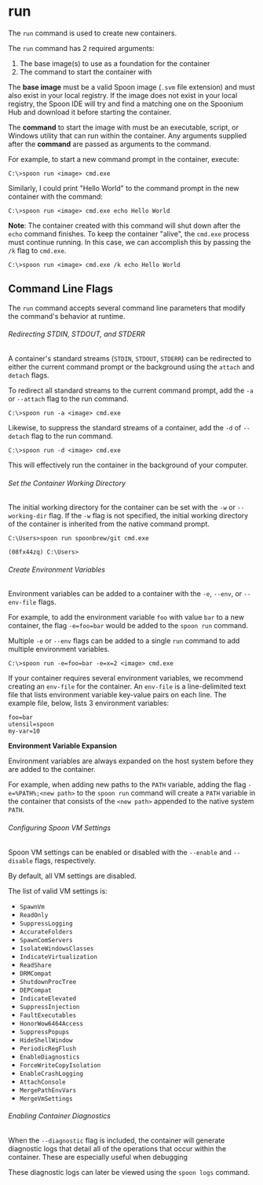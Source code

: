 # run

The `run` command is used to create new containers. 

The `run` command has 2 required arguments: 

1. The base image(s) to use as a foundation for the container
2. The command to start the container with

The **base image** must be a valid Spoon image (`.svm` file extension) and must also exist in your local registry. If the image does not exist in your local registry, the Spoon IDE will try and find a matching one on the Spoonium Hub and download it before starting the container. 

The **command** to start the image with must be an executable, script, or Windows utility that can run within the container. Any arguments supplied after the **command** are passed as arguments to the command. 

For example, to start a new command prompt in the container, execute: 

	C:\>spoon run <image> cmd.exe

Similarly, I could print "Hello World" to the command prompt in the new container with the command: 

	C:\>spoon run <image> cmd.exe echo Hello World

**Note**: The container created with this command will shut down after the `echo` command finishes. To keep the container "alive", the `cmd.exe` process must continue running. In this case, we can accomplish this by passing the `/k` flag to `cmd.exe`. 

	C:\>spoon run <image> cmd.exe /k echo Hello World

## Command Line Flags

The `run` command accepts several command line parameters that modify the command's behavior at runtime. 

###### Redirecting STDIN, STDOUT, and STDERR

A container's standard streams (`STDIN`, `STDOUT`, `STDERR`) can be redirected to either the current command prompt or the background using the `attach` and `detach` flags. 

To redirect all standard streams to the current command prompt, add the `-a` or `--attach` flag to the run command. 

	C:\>spoon run -a <image> cmd.exe

Likewise, to suppress the standard streams of a container, add the `-d` of `--detach` flag to the run command. 

	C:\>spoon run -d <image> cmd.exe

This will effectively run the container in the background of your computer.

###### Set the Container Working Directory

The initial working directory for the container can be set with the `-w` or `--working-dir` flag. If the `-w` flag is not specified, the initial working directory of the container is inherited from the native command prompt. 

	C:\Users>spoon run spoonbrew/git cmd.exe
	
	(08fx44zq) C:\Users>

###### Create Environment Variables

Environment variables can be added to a container with the `-e`, `--env`, or `--env-file` flags. 

For example, to add the environment variable `foo` with value `bar` to a new container, the flag `-e=foo=bar` would be added to the `spoon run` command. 

Multiple `-e` or `--env` flags can be added to a single `run` command to add multiple environment variables. 

	C:\>spoon run -e=foo=bar -e=x=2 <image> cmd.exe 

If your container requires several environment variables, we recommend creating an `env-file` for the container. An `env-file` is a line-delimited text file that lists environment variable key-value pairs on each line. The example file, below, lists 3 environment variables: 

	foo=bar
	utensil=spoon
	my-var=10

**Environment Variable Expansion**

Environment variables are always expanded on the host system before they are added to the container. 

For example, when adding new paths to the `PATH` variable, adding the flag `-e=%PATH%;<new path>` to the `spoon run` command will create a `PATH` variable in the container that consists of the `<new path>` appended to the native system `PATH`. 


###### Configuring Spoon VM Settings

Spoon VM settings can be enabled or disabled with the `--enable` and `--disable` flags, respectively. 

By default, all VM settings are disabled. 

The list of valid VM settings is: 

- `SpawnVm`
- `ReadOnly`
- `SuppressLogging`
- `AccurateFolders`
- `SpawnComServers`
- `IsolateWindowsClasses`
- `IndicateVirtualization`
- `ReadShare`
- `DRMCompat`
- `ShutdownProcTree`
- `DEPCompat`
- `IndicateElevated`
- `SuppressInjection`
- `FaultExecutables`
- `HonorWow6464Access`
- `SuppressPopups`
- `HideShellWindow`
- `PeriodicRegFlush`
- `EnableDiagnostics`
- `ForceWriteCopyIsolation`
- `EnableCrashLogging`
- `AttachConsole`
- `MergePathEnvVars`
- `MergeVmSettings`
	
###### Enabling Container Diagnostics

When the `--diagnostic` flag is included, the container will generate diagnostic logs that detail all of the operations that occur within the container. These are especially useful when debugging 

These diagnostic logs can later be viewed using the `spoon logs` command. 
